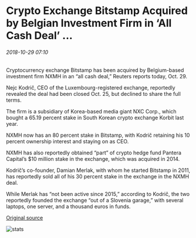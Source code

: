 # Crypto Exchange Bitstamp Acquired by Belgian Investment Firm in ‘All Cash Deal’ ...

###### 2018-10-29 07:10

Cryptocurrency exchange Bitstamp has been acquired by Belgium-based investment firm NXMH in an “all cash deal,” Reuters reports today, Oct. 29.

Nejc Kodrič, CEO of the Luxembourg-registered exchange, reportedly revealed the deal had been closed Oct. 25, but declined to share the full terms.

The firm is a subsidiary of Korea-based media giant NXC Corp., which bought a 65.19 percent stake in South Korean crypto exchange Korbit last year.

NXMH now has an 80 percent stake in Bitstamp, with Kodrič retaining his 10 percent ownership interest and staying on as CEO.

NXMH has also reportedly obtained “part” of crypto hedge fund Pantera Capital’s $10 million stake in the exchange, which was acquired in 2014.

Kodrič’s co-founder, Damian Merlak, with whom he started Bitstamp in 2011, has reportedly sold all of his 30 percent stake in the exchange in the NXMH deal.

While Merlak has “not been active since 2015,” according to Kodrič, the two reportedly founded the exchange “out of a Slovenia garage,” with several laptops, one server, and a thousand euros in funds.

[Original source](https://cointelegraph.com/news/crypto-exchange-bitstamp-acquired-by-belgian-investment-firm-in-all-cash-deal)

![stats](https://c.statcounter.com/11760860/0/a89fa40b/1/ "stats")